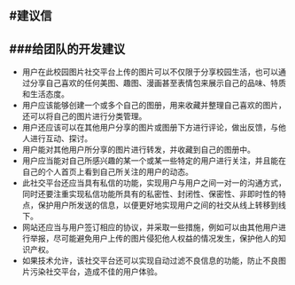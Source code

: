 #建议信
---
###给团队的开发建议
---
- 用户在此校园图片社交平台上传的图片可以不仅限于分享校园生活，也可以通过分享自己喜欢的任何美图、趣图、漫画甚至表情包来展示自己的品味、特质和生活态度。
- 用户应该能够创建一个或多个自己的图册，用来收藏并整理自己喜欢的图片，还可以将自己的图片进行分类管理。
- 用户还应该可以在其他用户分享的图片或图册下方进行评论，做出反馈，与他人进行互动、探讨。
- 用户能对其他用户所分享的图片进行转发，并收藏到自己的图册中。
- 用户应当能对自己所感兴趣的某一个或某一些特定的用户进行关注，并且能在自己的个人首页上看到自己所关注的用户的动态。
- 此社交平台还应当具有私信的功能，实现用户与用户之间一对一的沟通方式，同时还要注重实现私信功能所具有的私密性、封闭性、保密性、非即时性的特点，保护用户所发送的信息，以便更好地实现用户之间的社交从线上转移到线下。
- 网站还应当与用户签订相应的协议，并采取一些措施，例如可以由其他用户进行举报，尽可能避免用户上传的图片侵犯他人权益的情况发生，保护他人的知识产权。
- 如果技术允许，该社交平台还可以实现自动过滤不良信息的功能，防止不良图片污染社交平台，造成不佳的用户体验。
